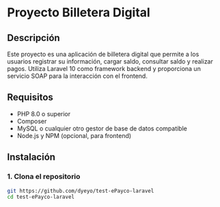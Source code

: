 # Proyecto Billetera Digital

## Descripción

Este proyecto es una aplicación de billetera digital que permite a los usuarios registrar su información, cargar saldo, consultar saldo y realizar pagos. Utiliza Laravel 10 como framework backend y proporciona un servicio SOAP para la interacción con el frontend.

## Requisitos

- PHP 8.0 o superior
- Composer
- MySQL o cualquier otro gestor de base de datos compatible
- Node.js y NPM (opcional, para frontend)

## Instalación

### 1. Clona el repositorio

```bash
git https://github.com/dyeyo/test-ePayco-laravel
cd test-ePayco-laravel